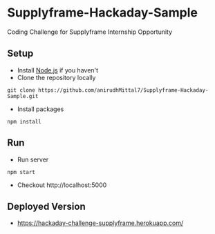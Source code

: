 # Supplyframe-Hackaday-Sample
Coding Challenge for Supplyframe Internship Opportunity
## Setup
- Install [Node.js](https://nodejs.org/) if you haven't
- Clone the repository locally
```
git clone https://github.com/anirudhMittal7/Supplyframe-Hackaday-Sample.git
```
- Install packages
```
npm install
```

## Run
- Run server
```
npm start
```

- Checkout http://localhost:5000


## Deployed Version 
- https://hackaday-challenge-supplyframe.herokuapp.com/
